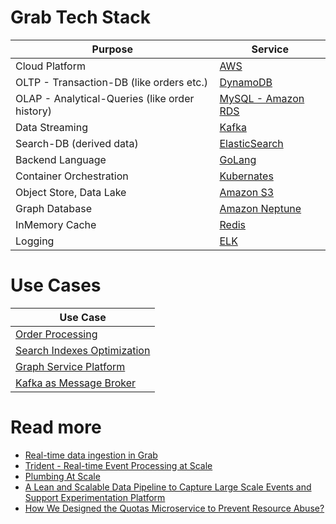 # Grab Tech Stack

| Purpose                                        | Service                                                                                                                           |
|------------------------------------------------|-----------------------------------------------------------------------------------------------------------------------------------|
| Cloud Platform                                 | [AWS](https://github.com/Anshul619/AWS-Services/tree/main/Readme.md)                                                              |
| OLTP - Transaction-DB (like orders etc.)       | [DynamoDB](https://github.com/Anshul619/AWS-Services/tree/main/1_Databases/AmazonDynamoDB/Readme.md)                              |
| OLAP - Analytical-Queries (like order history) | [MySQL - Amazon RDS](https://github.com/Anshul619/HLD-System-Designs/tree/main/1_Databases/7_SQL-Databases/Readme.md)             |
| Data Streaming                                 | [Kafka](https://github.com/Anshul619/HLD-System-Designs/tree/main/2_MessageBrokersEDA/Kafka/Readme.md)                            |
| Search-DB (derived data)                       | [ElasticSearch](https://github.com/Anshul619/HLD-System-Designs/tree/main/1_Databases/9_Search-Databases/ElasticSearch/Readme.md) |
| Backend Language                               | [GoLang](GoLangBackend.md)                                                                                                        |
| Container Orchestration                        | [Kubernates](https://github.com/Anshul619/DevOps-SRE/tree/main/2_ContainerOrchestration/Kubernates/Readme.md)                     |
| Object Store, Data Lake                        | [Amazon S3](https://github.com/Anshul619/AWS-Services/tree/main/6_FileStorages/3_S3ObjectStorage/Readme.md)                       |
| Graph Database                                 | [Amazon Neptune](https://github.com/Anshul619/AWS-Services/tree/main/1_Databases/AmazonNeptune.md)                                |
| InMemory Cache                                 | [Redis](https://github.com/Anshul619/HLD-System-Designs/tree/main/1_Databases/8_Caching-InMemory-Databases/Redis/Readme.md)       |
| Logging                                        | [ELK](https://engineering.grab.com/structured-logging)                                                                            |

# Use Cases

| Use Case                                          |
|---------------------------------------------------|
| [Order Processing](OrderProcessing/Readme.md)     |
| [Search Indexes Optimization](SearchIndexing.md)  |
| [Graph Service Platform](GraphServicePlatform.md) |
| [Kafka as Message Broker](KafkaMessageBroker.md)  |

# Read more
- [Real-time data ingestion in Grab](https://engineering.grab.com/real-time-data-ingestion)
- [Trident - Real-time Event Processing at Scale](https://engineering.grab.com/trident-real-time-event-processing-at-scale)
- [Plumbing At Scale](https://engineering.grab.com/plumbing-at-scale)
- [A Lean and Scalable Data Pipeline to Capture Large Scale Events and Support Experimentation Platform](https://engineering.grab.com/experimentation-platform-data-pipeline)
- [How We Designed the Quotas Microservice to Prevent Resource Abuse?](https://engineering.grab.com/quotas-service)
